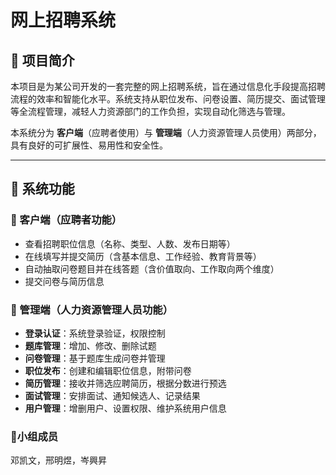 # 网上招聘系统

## 📝 项目简介

本项目是为某公司开发的一套完整的网上招聘系统，旨在通过信息化手段提高招聘流程的效率和智能化水平。系统支持从职位发布、问卷设置、简历提交、面试管理等全流程管理，减轻人力资源部门的工作负担，实现自动化筛选与管理。

本系统分为 **客户端**（应聘者使用）与 **管理端**（人力资源管理人员使用）两部分，具有良好的可扩展性、易用性和安全性。

---

## 🚀 系统功能

### 👤 客户端（应聘者功能）

- 查看招聘职位信息（名称、类型、人数、发布日期等）
- 在线填写并提交简历（含基本信息、工作经验、教育背景等）
- 自动抽取问卷题目并在线答题（含价值取向、工作取向两个维度）
- 提交问卷与简历信息

### 🔧 管理端（人力资源管理人员功能）

- **登录认证**：系统登录验证，权限控制
- **题库管理**：增加、修改、删除试题
- **问卷管理**：基于题库生成问卷并管理
- **职位发布**：创建和编辑职位信息，附带问卷
- **简历管理**：接收并筛选应聘简历，根据分数进行预选
- **面试管理**：安排面试、通知候选人、记录结果
- **用户管理**：增删用户、设置权限、维护系统用户信息


### 👥小组成员
邓凯文，邢明煜，岑興昇